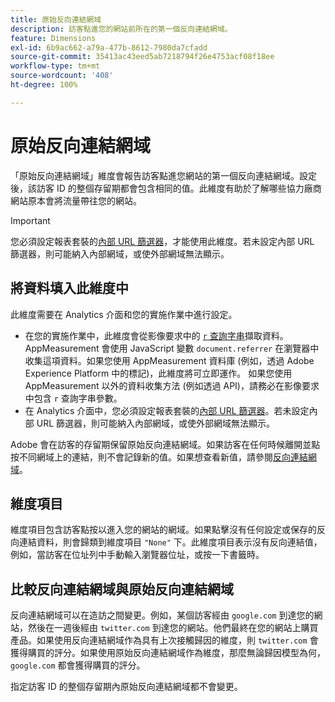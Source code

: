 ```yaml
---
title: 原始反向連結網域
description: 訪客點進您的網站前所在的第一個反向連結網域。
feature: Dimensions
exl-id: 6b9ac662-a79a-477b-8612-7980da7cfadd
source-git-commit: 35413ac43eed5ab7218794f26e4753acf08f18ee
workflow-type: tm+mt
source-wordcount: '408'
ht-degree: 100%

---
```


# 原始反向連結網域

「原始反向連結網域」維度會報告訪客點進您網站的第一個反向連結網域。設定後，該訪客 ID 的整個存留期都會包含相同的值。此維度有助於了解哪些協力廠商網站原本會將流量帶往您的網站。

>[!IMPORTANT]
>
>您必須設定報表套裝的[內部 URL 篩選器](/help/admin/admin/internal-url-filter-admin.md)，才能使用此維度。若未設定內部 URL 篩選器，則可能納入內部網域，或使外部網域無法顯示。

## 將資料填入此維度中

此維度需要在 Analytics 介面和您的實施作業中進行設定。

* 在您的實施作業中，此維度會從影像要求中的 [`r` 查詢字串](/help/implement/validate/query-parameters.md)擷取資料。AppMeasurement 會使用 JavaScript 變數 `document.referrer` 在瀏覽器中收集這項資料。如果您使用 AppMeasurement 資料庫 (例如，透過 Adobe Experience Platform 中的標記)，此維度將可立即運作。 如果您使用 AppMeasurement 以外的資料收集方法 (例如透過 API)，請務必在影像要求中包含 `r` 查詢字串參數。
* 在 Analytics 介面中，您必須設定報表套裝的[內部 URL 篩選器](/help/admin/admin/internal-url-filter-admin.md)。若未設定內部 URL 篩選器，則可能納入內部網域，或使外部網域無法顯示。

Adobe 會在訪客的存留期保留原始反向連結網域。如果訪客在任何時候離開並點按不同網域上的連結，則不會記錄新的值。如果想查看新值，請參閱[反向連結網域](referring-domain.md)。

## 維度項目

維度項目包含訪客點按以進入您的網站的網域。如果點擊沒有任何設定或保存的反向連結資料，則會歸類到維度項目 `"None"` 下。此維度項目表示沒有反向連結值，例如，當訪客在位址列中手動輸入瀏覽器位址，或按一下書籤時。

## 比較反向連結網域與原始反向連結網域

反向連結網域可以在造訪之間變更。例如，某個訪客經由 `google.com` 到達您的網站，然後在一週後經由 `twitter.com` 到達您的網站。他們最終在您的網站上購買產品。如果使用反向連結網域作為具有上次接觸歸因的維度，則 `twitter.com` 會獲得購買的評分。如果使用原始反向連結網域作為維度，那麼無論歸因模型為何，`google.com` 都會獲得購買的評分。

指定訪客 ID 的整個存留期內原始反向連結網域都不會變更。
